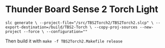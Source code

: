 # Thunder Board Sense 2 Torch Light

`
  slc generate \
      --project-file="/src/TBS2Torch2/TBS2Torch2.slcp" \
      --export-destination=/build/TBS2-Torch \
      --copy-proj-sources --new-project --force \
      --configuration=""
`

Then build it with
`
make -f TBS2Torch2.Makefile release
`
